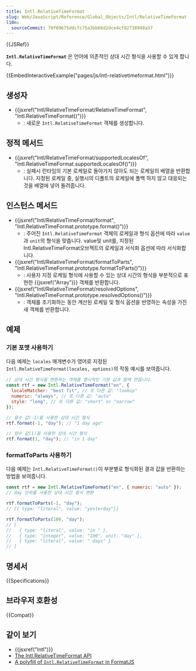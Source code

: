 ```yaml
---
title: Intl.RelativeTimeFormat
slug: Web/JavaScript/Reference/Global_Objects/Intl/RelativeTimeFormat
l10n:
  sourceCommit: 70f09675ddcfc75a3bb66d2dce4cf82738948a37
---
```


{{JSRef}}

**`Intl.RelativeTimeFormat`** 은 언어에 의존적인 상대 시간 형식을 사용할 수 있게 합니다.

{{EmbedInteractiveExample("pages/js/intl-relativetimeformat.html")}}

## 생성자

- {{jsxref("Intl/RelativeTimeFormat/RelativeTimeFormat", "Intl.RelativeTimeFormat()")}}
  - : 새로운 `Intl.RelativeTimeFormat` 객체를 생성합니다.

## 정적 메서드

- {{jsxref("Intl/RelativeTimeFormat/supportedLocalesOf", "Intl.RelativeTimeFormat.supportedLocalesOf()")}}
  - : 실패시 런타임의 기본 로케일로 돌아가지 않아도 되는 로케일의 배열을 반환합니다. 지정된 로케일 중, 실행시의 디폴트의 로케일에 폴백 하지 않고 대응되는 것을 배열에 넣어 돌려줍니다.

## 인스턴스 메서드

- {{jsxref("Intl/RelativeTimeFormat/format", "Intl.RelativeTimeFormat.prototype.format()")}}
  - : 주어진 `Intl.RelativeTimeFormat` 객체의 로케일과 형식 옵션에 따라 `value` 과 `unit`의 형식을 맞춥니다. value및 unit를, 지정된 Intl.RelativeTimeFormat오브젝트의 로케일과 서식화 옵션에 따라 서식화합니다.
- {{jsxref("Intl/RelativeTimeFormat/formatToParts", "Intl.RelativeTimeFormat.prototype.formatToParts()")}}
  - : 사용자 지정 로케일 형식에 사용할 수 있는 상대 시간의 형식을 부분적으로 표현한 {{jsxref("Array")}} 객체를 반환합니다.
- {{jsxref("Intl/RelativeTimeFormat/resolvedOptions", "Intl.RelativeTimeFormat.prototype.resolvedOptions()")}}
  - : 객체를 초기화하는 동안 계산된 로케일 및 형식 옵션을 반영하는 속성을 가진 새 객체를 반환합니다.

## 예제

### 기본 포맷 사용하기

다음 예제는 `locales` 매개변수가 영어로 지정된 `Intl.RelativeTimeFormat(locales, options)`의 작동 예시를 보여줍니다.

```js
// 상대 시간 형식을 변환하는 객체를 명시적인 기본 값과 함께 만듭니다.
const rtf = new Intl.RelativeTimeFormat("en", {
  localeMatcher: "best fit", // 또 다른 값: "lookup"
  numeric: "always", // 또 다른 값: "auto"
  style: "long", // 또 다른 값: "short" or "narrow"
});

// 음수 값(-1)을 사용한 상대 시간 형식
rtf.format(-1, "day"); // "1 day ago"

// 양수 값(1)을 사용한 상대 시간 형식
rtf.format(1, "day"); // "in 1 day"
```

### formatToParts 사용하기

다음 예제는 `Intl.RelativeTimeFormat()`이 부분별로 형식화된 결과 값을 반환하는 방법을 보여줍니다.

```js
const rtf = new Intl.RelativeTimeFormat("en", { numeric: "auto" });
// day 단위를 사용한 상대 시간 형식 변환

rtf.formatToParts(-1, "day");
// [{ type: "literal", value: "yesterday"}]

rtf.formatToParts(100, "day");
// [
//   { type: "literal", value: "in " },
//   { type: "integer", value: "100", unit: "day" },
//   { type: "literal", value: " days" }
// ]
```

## 명세서

{{Specifications}}

## 브라우저 호환성

{{Compat}}

## 같이 보기

- {{jsxref("Intl")}}
- [The Intl.RelativeTimeFormat API](https://v8.dev/features/intl-relativetimeformat)
- [A polyfill of `Intl.RelativeTimeFormat` in FormatJS](https://formatjs.io/docs/polyfills/intl-relativetimeformat/)
